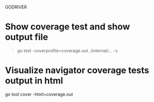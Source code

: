 GODRIVER

# Show coverage test and show output file
> go test -coverprofile=coverage.out ./internal/... -v

# Visualize navigator coverage tests output in html
go tool cover -html=coverage.out
